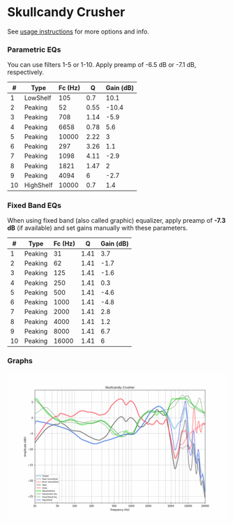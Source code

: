 # Skullcandy Crusher
See [usage instructions](https://github.com/jaakkopasanen/AutoEq#usage) for more options and info.

### Parametric EQs
You can use filters 1-5 or 1-10. Apply preamp of -6.5 dB or -7.1 dB, respectively.

|   # | Type      |   Fc (Hz) |    Q |   Gain (dB) |
|-----|-----------|-----------|------|-------------|
|   1 | LowShelf  |       105 | 0.7  |        10.1 |
|   2 | Peaking   |        52 | 0.55 |       -10.4 |
|   3 | Peaking   |       708 | 1.14 |        -5.9 |
|   4 | Peaking   |      6658 | 0.78 |         5.6 |
|   5 | Peaking   |     10000 | 2.22 |         3   |
|   6 | Peaking   |       297 | 3.26 |         1.1 |
|   7 | Peaking   |      1098 | 4.11 |        -2.9 |
|   8 | Peaking   |      1821 | 1.47 |         2   |
|   9 | Peaking   |      4094 | 6    |        -2.7 |
|  10 | HighShelf |     10000 | 0.7  |         1.4 |

### Fixed Band EQs
When using fixed band (also called graphic) equalizer, apply preamp of **-7.3 dB** (if available) and set gains manually with these parameters.

|   # | Type    |   Fc (Hz) |    Q |   Gain (dB) |
|-----|---------|-----------|------|-------------|
|   1 | Peaking |        31 | 1.41 |         3.7 |
|   2 | Peaking |        62 | 1.41 |        -1.7 |
|   3 | Peaking |       125 | 1.41 |        -1.6 |
|   4 | Peaking |       250 | 1.41 |         0.3 |
|   5 | Peaking |       500 | 1.41 |        -4.6 |
|   6 | Peaking |      1000 | 1.41 |        -4.8 |
|   7 | Peaking |      2000 | 1.41 |         2.8 |
|   8 | Peaking |      4000 | 1.41 |         1.2 |
|   9 | Peaking |      8000 | 1.41 |         6.7 |
|  10 | Peaking |     16000 | 1.41 |         6   |

### Graphs
![](./Skullcandy%20Crusher.png)
